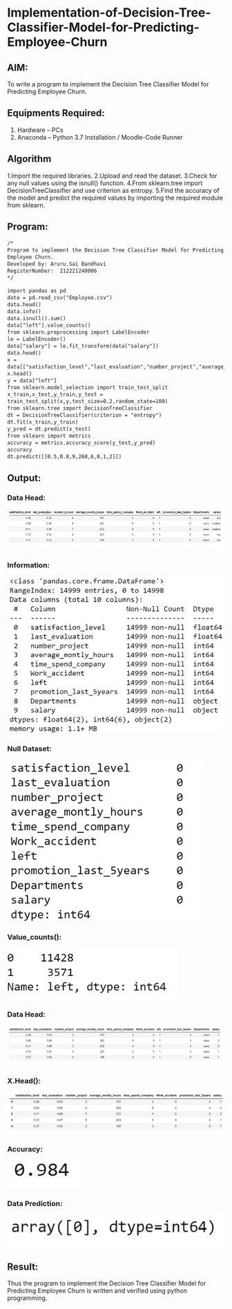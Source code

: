# Implementation-of-Decision-Tree-Classifier-Model-for-Predicting-Employee-Churn

## AIM:
To write a program to implement the Decision Tree Classifier Model for Predicting Employee Churn.

## Equipments Required:
1. Hardware – PCs
2. Anaconda – Python 3.7 Installation / Moodle-Code Runner

## Algorithm
1.Import the required libraries.
2.Upload and read the dataset.
3.Check for any null values using the isnull() function.
4.From sklearn.tree import DecisionTreeClassifier and use criterion as entropy.
5.Find the accuracy of the model and predict the required values by importing the required module from sklearn.

## Program:
```
/*
Program to implement the Decision Tree Classifier Model for Predicting Employee Churn.
Developed by: Aruru.Sai Bandhavi
RegisterNumber:  212221240006
*/
```
```
import pandas as pd
data = pd.read_csv("Employee.csv")
data.head()
data.info()
data.isnull().sum()
data["left"].value_counts()
from sklearn.preprocessing import LabelEncoder
le = LabelEncoder()
data["salary"] = le.fit_transform(data["salary"])
data.head()
x = data[["satisfaction_level","last_evaluation","number_project","average_montly_hours","time_spend_company","Work_accident","promotion_last_5years","salary"]]
x.head()
y = data["left"]
from sklearn.model_selection import train_test_split
x_train,x_test,y_train,y_test = train_test_split(x,y,test_size=0.2,random_state=100)
from sklearn.tree import DecisionTreeClassifier
dt = DecisionTreeClassifier(criterion = "entropy")
dt.fit(x_train,y_train)
y_pred = dt.predict(x_test)
from sklearn import metrics
accuracy = metrics.accuracy_score(y_test,y_pred)
accuracy
dt.predict([[0.5,0.8,9,260,6,0,1,2]])

```

## Output:
### Data Head:
![output](https://github.com/Saibandhavi75/Implementation-of-Decision-Tree-Classifier-Model-for-Predicting-Employee-Churn/blob/main/111.png?raw=true)
### Information:
![output](https://github.com/Saibandhavi75/Implementation-of-Decision-Tree-Classifier-Model-for-Predicting-Employee-Churn/blob/main/222.png?raw=true)
### Null Dataset:
![output](https://github.com/Saibandhavi75/Implementation-of-Decision-Tree-Classifier-Model-for-Predicting-Employee-Churn/blob/main/333.png?raw=true)
### Value_counts():
![output](https://github.com/Saibandhavi75/Implementation-of-Decision-Tree-Classifier-Model-for-Predicting-Employee-Churn/blob/main/444.png?raw=true)
### Data Head:
![output](https://github.com/Saibandhavi75/Implementation-of-Decision-Tree-Classifier-Model-for-Predicting-Employee-Churn/blob/main/555.png?raw=true)
### X.Head():
![output](https://github.com/Saibandhavi75/Implementation-of-Decision-Tree-Classifier-Model-for-Predicting-Employee-Churn/blob/main/666.png?raw=true)
### Accuracy:
![output](https://github.com/Saibandhavi75/Implementation-of-Decision-Tree-Classifier-Model-for-Predicting-Employee-Churn/blob/main/777.png?raw=true)
### Data Prediction:
![output](https://github.com/Saibandhavi75/Implementation-of-Decision-Tree-Classifier-Model-for-Predicting-Employee-Churn/blob/main/888.png?raw=true)


## Result:
Thus the program to implement the  Decision Tree Classifier Model for Predicting Employee Churn is written and verified using python programming.
